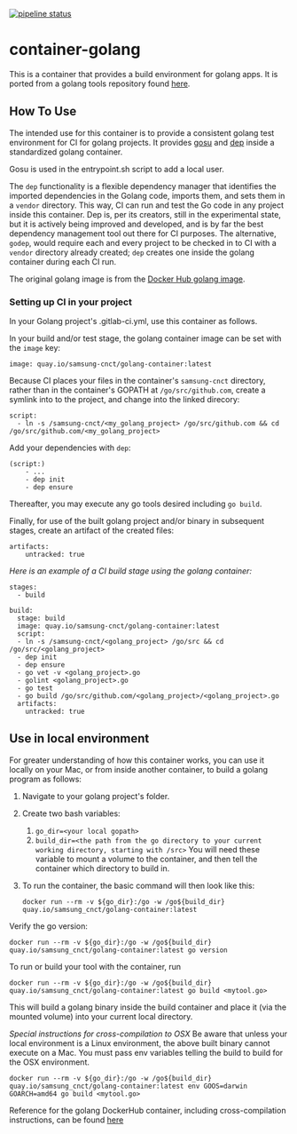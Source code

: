 [![pipeline status](https://git.cnct.io/common-tools/samsung-cnct_container-golang/badges/master/pipeline.svg)](https://git.cnct.io/common-tools/samsung-cnct_container-golang/commits/master)

# container-golang

This is a container that provides a build environment for golang apps. It is ported from a golang tools repository found [here](https://github.com/samsung-cnct/golang-tools/tree/master/goglide-container).

## How To Use

The intended use for this container is to provide a consistent golang test environment for CI for golang projects. It provides [gosu](https://github.com/tianon/gosu) and [dep](https://github.com/golang/dep) inside a standardized golang container. 

Gosu is used in the entrypoint.sh script to add a local user.

The `dep` functionality is a flexible dependency manager that identifies the imported dependencies in the Golang code, imports them, and sets them in a `vendor` directory. This way, CI can run and test the Go code in any project inside this container. Dep is, per its creators, still in the experimental state, but it is actively being improved and developed, and is by far the best dependency management tool out there for CI purposes. The alternative, `godep`, would require each and every project to be checked in to CI with a `vendor` directory already created; `dep` creates one inside the golang container during each CI run.

The original golang image is from the [Docker Hub golang image](https://hub.docker.com/_/golang/).


### Setting up CI in your project

In your Golang project's .gitlab-ci.yml, use this container as follows. 

In your build and/or test stage, the golang container image can be set with the `image` key:

```
image: quay.io/samsung-cnct/golang-container:latest
```

Because CI places your files in the container's `samsung-cnct` directory, rather than in the container's GOPATH at `/go/src/github.com`, create a symlink into to the project, and change into the linked direcory:

```
script:
  - ln -s /samsung-cnct/<my_golang_project> /go/src/github.com && cd /go/src/github.com/<my_golang_project>
```

Add your dependencies with `dep`:

```
(script:)
    - ...
    - dep init
    - dep ensure
```

Thereafter, you may execute any go tools desired including `go build`.

Finally, for use of the built golang project and/or binary in subsequent stages, create an artifact of the created files: 

```
artifacts:
    untracked: true
```

_Here is an example of a CI build stage using the golang container:_

```
stages:
  - build

build:
  stage: build
  image: quay.io/samsung-cnct/golang-container:latest
  script:
  - ln -s /samsung-cnct/<golang_project> /go/src && cd /go/src/<golang_project>
  - dep init
  - dep ensure
  - go vet -v <golang_project>.go
  - golint <golang_project>.go
  - go test
  - go build /go/src/github.com/<golang_project>/<golang_project>.go
  artifacts:
    untracked: true
```

## Use in local environment

For greater understanding of how this container works, you can use it locally on your Mac, or from inside another container, to build a golang program as follows:

1. Navigate to your golang project's folder.

2. Create two bash variables:
    1. `go_dir=<your local gopath>`
    2. `build_dir=<the path from the go directory to your current working directory, starting with /src>`
    You will need these variable to mount a volume to the container, and then tell the container which directory to build in.

3. To run the container, the basic command will then look like this:

    `docker run --rm -v ${go_dir}:/go -w /go${build_dir} quay.io/samsung_cnct/golang-container:latest`

Verify the go version:

`docker run --rm -v ${go_dir}:/go -w /go${build_dir} quay.io/samsung_cnct/golang-container:latest go version`

To run or build  your tool with the container, run 

`docker run --rm -v ${go_dir}:/go -w /go${build_dir} quay.io/samsung_cnct/golang-container:latest go build <mytool.go>`

This will build a golang binary inside the build container and place it (via the mounted volume) into your current local directory. 

*Special instructions for cross-compilation to OSX*
Be aware that unless your local environment is a Linux environment, the above built binary cannot execute on a Mac. You must pass env variables telling the build to build for the OSX environment.

`docker run --rm -v ${go_dir}:/go -w /go${build_dir} quay.io/samsung_cnct/golang-container:latest env GOOS=darwin GOARCH=amd64 go build <mytool.go>`

Reference for the golang DockerHub container, including cross-compilation instructions, can be found [here](https://hub.docker.com/_/golang/)